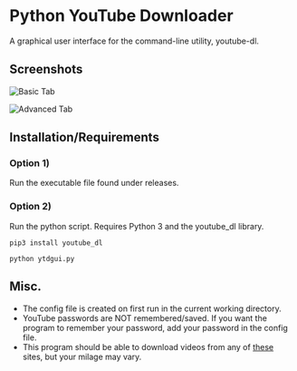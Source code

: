 # Python YouTube Downloader
A graphical user interface for the command-line utility, youtube-dl.

## Screenshots

![Basic Tab](http://i.imgur.com/QxEVoRt.png)

![Advanced Tab](http://i.imgur.com/WBWdFpi.png)

## Installation/Requirements

### Option 1)

Run the executable file found under releases.

### Option 2)

Run the python script. Requires Python 3 and the youtube_dl library.

`pip3 install youtube_dl`

`python ytdgui.py`

## Misc.

* The config file is created on first run in the current working directory.
* YouTube passwords are NOT remembered/saved. If you want the program to remember your password, add your password in the config file.
* This program should be able to download videos from any of [these](https://rg3.github.io/youtube-dl/supportedsites.html) sites, but your milage may vary.
